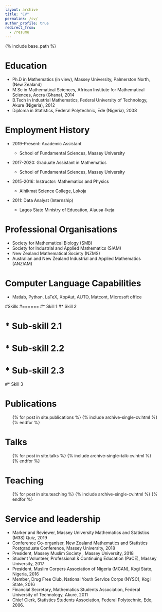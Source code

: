 ```yaml
---
layout: archive
title: "CV"
permalink: /cv/
author_profile: true
redirect_from:
  - /resume
---
```


{% include base_path %}

Education
======
* Ph.D in Mathematics (in view), Massey University, Palmerston North, (New Zealand)
* M.Sc in Mathematical Sciences, African Institute for Mathematical Sciences, Accra (Ghana), 2014
* B.Tech in Industrial Mathematics, Federal University of Technology, Akure (Nigeria), 2012
* Diploma in Statistics, Federal Polytechnic, Ede (Nigeria), 2008

Employment History
======
* 2019-Present: Academic Assistant
  * School of Fundamental Sciences, Massey University
  
* 2017-2020: Graduate Assistant in Mathematics
  * School of Fundamental Sciences, Massey University
  
* 2015-2016: Instructor: Mathematics and Physics
  * Alhikmat Science College, Lokoja

* 2011: Data Analyst (Internship)
  * Lagos State Ministry of Education, Alausa-Ikeja
  
  
Professional Organisations
======
* Society for Mathematical Biology (SMB)
* Society for Industrial and Applied Mathematics (SIAM)
* New Zealand Mathematical Society (NZMS)
* Australian and New Zealand Industrial and Applied Mathematics (ANZIAM)
  
Computer Language Capabilities
======
* Matlab, Python, LaTeX, XppAut, AUTO, Matcont, Microsoft office
  
  
#Skills
#======
#* Skill 1
#* Skill 2
#  * Sub-skill 2.1
#  * Sub-skill 2.2
#  * Sub-skill 2.3
#* Skill 3

Publications
======
  <ul>{% for post in site.publications %}
    {% include archive-single-cv.html %}
  {% endfor %}</ul>
  
Talks
======
  <ul>{% for post in site.talks %}
    {% include archive-single-talk-cv.html %}
  {% endfor %}</ul>
  
Teaching
======
  <ul>{% for post in site.teaching %}
    {% include archive-single-cv.html %}
  {% endfor %}</ul>
  
Service and leadership
======
* Marker and Reviewer, Massey University Mathematics and Statistics (M3S) Quiz, 2019 
* Conference Co-organiser, New Zealand Mathematics and Statistics Postgraduate Conference, Massey University, 2018
* President, Massey Muslim Society , Massey University, 2018
* Student Volunteer, Professional & Continuing Education (PaCE), Massey University, 2017
* President, Muslim Corpers Association of Nigeria (MCAN), Kogi State, Nigeria, 2016
* Member, Drug Free Club, National Youth Service Corps (NYSC), Kogi State, 2016
* Financial Secretary, Mathematics Students Association, Federal University of Technology, Akure, 2011
* Chief Clerk, Statistics Students Association, Federal Polytechnic, Ede, 2006.

 
